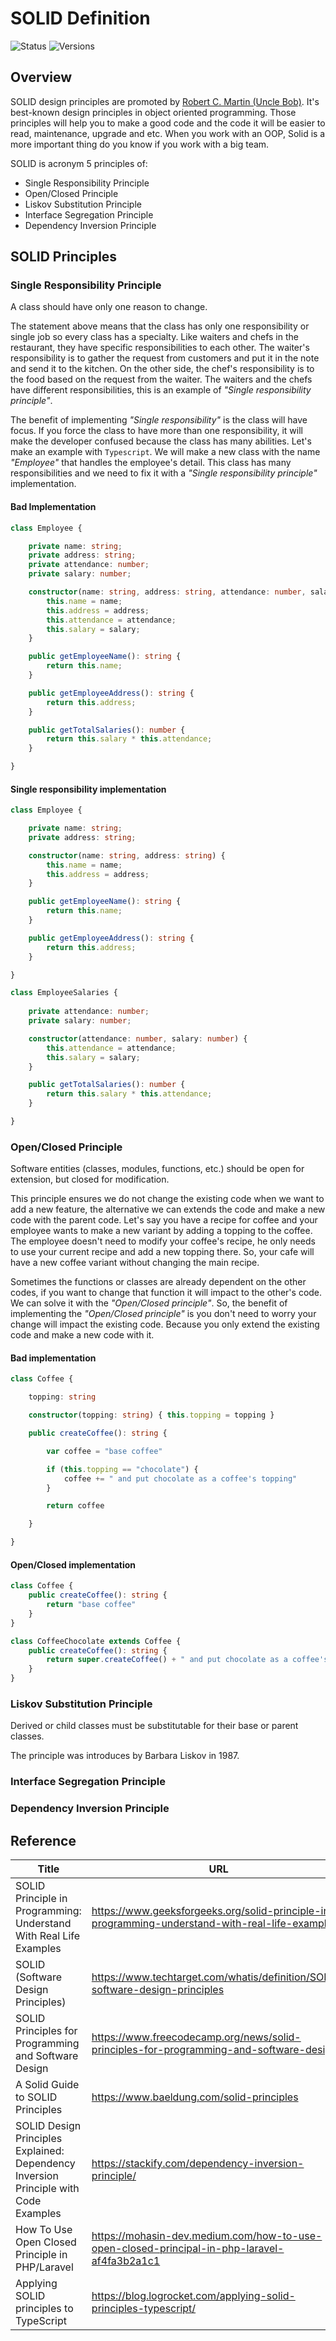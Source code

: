 # SOLID Definition

![Status](https://badgen.net/badge/status/in%20progress/orange) ![Versions](https://badgen.net/badge/version/v0.0.1/cyan)

## Overview

SOLID design principles are promoted by [Robert C. Martin (Uncle Bob)](https://en.wikipedia.org/wiki/Robert_C._Martin). It's best-known design principles in object oriented programming. Those principles will help you to make a good code and the code it will be easier to read, maintenance, upgrade and etc. When you work with an OOP, Solid is a more important thing do you know if you work with a big team.

SOLID is acronym 5 principles of:

- Single Responsibility Principle
- Open/Closed Principle
- Liskov Substitution Principle
- Interface Segregation Principle
- Dependency Inversion Principle

## SOLID Principles

### Single Responsibility Principle

A class should have only one reason to change.

The statement above means that the class has only one responsibility or single job so every class has a specialty. Like waiters and chefs in the restaurant, they have specific responsibilities to each other. The waiter's responsibility is to gather the request from customers and put it in the note and send it to the kitchen. On the other side, the chef's responsibility is to the food based on the request from the waiter. The waiters and the chefs have different responsibilities, this is an example of _"Single responsibility principle"_.

The benefit of implementing _"Single responsibility"_ is the class will have focus. If you force the class to have more than one responsibility, it will make the developer confused because the class has many abilities. Let's make an example with `Typescript`. We will make a new class with the name _"Employee"_ that handles the employee's detail. This class has many responsibilities and we need to fix it with a _"Single responsibility principle"_ implementation.

#### Bad Implementation

``` ts
class Employee {

    private name: string;
    private address: string;
    private attendance: number;
    private salary: number;

    constructor(name: string, address: string, attendance: number, salary: number) {
        this.name = name;
        this.address = address;
        this.attendance = attendance;
        this.salary = salary;
    }

    public getEmployeeName(): string {
        return this.name;
    }

    public getEmployeeAddress(): string {
        return this.address;
    }

    public getTotalSalaries(): number {
        return this.salary * this.attendance;
    }

}
```

#### Single responsibility implementation

``` ts
class Employee {

    private name: string;
    private address: string;

    constructor(name: string, address: string) {
        this.name = name;
        this.address = address;
    }

    public getEmployeeName(): string {
        return this.name;
    }

    public getEmployeeAddress(): string {
        return this.address;
    }

}

class EmployeeSalaries {
    
    private attendance: number;
    private salary: number;

    constructor(attendance: number, salary: number) {
        this.attendance = attendance;
        this.salary = salary;
    }

    public getTotalSalaries(): number {
        return this.salary * this.attendance;
    }

}
```

### Open/Closed Principle

Software entities (classes, modules, functions, etc.) should be open for extension, but closed for modification.

This principle ensures we do not change the existing code when we want to add a new feature, the alternative we can extends the code and make a new code with the parent code. Let's say you have a recipe for coffee and your employee wants to make a new variant by adding a topping to the coffee. The employee doesn't need to modify your coffee's recipe, he only needs to use your current recipe and add a new topping there. So, your cafe will have a new coffee variant without changing the main recipe.

Sometimes the functions or classes are already dependent on the other codes, if you want to change that function it will impact to the other's code. We can solve it with the _"Open/Closed principle"_. So, the benefit of implementing the _"Open/Closed principle"_ is you don't need to worry your change will impact the existing code. Because you only extend the existing code and make a new code with it.

#### Bad implementation

``` ts
class Coffee {

    topping: string

    constructor(topping: string) { this.topping = topping }

    public createCoffee(): string {

        var coffee = "base coffee"

        if (this.topping == "chocolate") {
            coffee += " and put chocolate as a coffee's topping"
        }

        return coffee

    }

}
```

#### Open/Closed implementation

```ts
class Coffee {
    public createCoffee(): string {
        return "base coffee"
    }
}

class CoffeeChocolate extends Coffee {
    public createCoffee(): string {
        return super.createCoffee() + " and put chocolate as a coffee's topping"
    }
}
```

### Liskov Substitution Principle

Derived or child classes must be substitutable for their base or parent classes.

The principle was introduces by Barbara Liskov in 1987.

### Interface Segregation Principle

### Dependency Inversion Principle

## Reference

Title | URL
---|---
SOLID Principle in Programming: Understand With Real Life Examples | <https://www.geeksforgeeks.org/solid-principle-in-programming-understand-with-real-life-examples/>
SOLID (Software Design Principles) | <https://www.techtarget.com/whatis/definition/SOLID-software-design-principles>
SOLID Principles for Programming and Software Design | <https://www.freecodecamp.org/news/solid-principles-for-programming-and-software-design/>
A Solid Guide to SOLID Principles | <https://www.baeldung.com/solid-principles>
SOLID Design Principles Explained: Dependency Inversion Principle with Code Examples | <https://stackify.com/dependency-inversion-principle/>
How To Use Open Closed Principle in PHP/Laravel | <https://mohasin-dev.medium.com/how-to-use-open-closed-principal-in-php-laravel-af4fa3b2a1c1>
Applying SOLID principles to TypeScript | <https://blog.logrocket.com/applying-solid-principles-typescript/>
